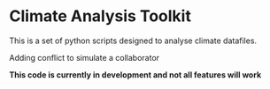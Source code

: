 # Climate Analysis Toolkit

This is a set of python scripts designed to analyse climate datafiles.

Adding conflict to simulate a collaborator

**This code is currently in development and not all features will work**
